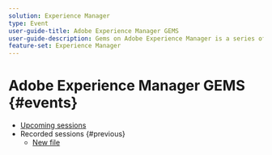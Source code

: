 ```yaml
---
solution: Experience Manager
type: Event
user-guide-title: Adobe Experience Manager GEMS
user-guide-description: Gems on Adobe Experience Manager is a series of technical deep dives delivered by Adobe experts.
feature-set: Experience Manager
---
```


# Adobe Experience Manager GEMS {#events}

+ [Upcoming sessions](current.md)
+ Recorded sessions {#previous}
  + [New file](old1.md)
